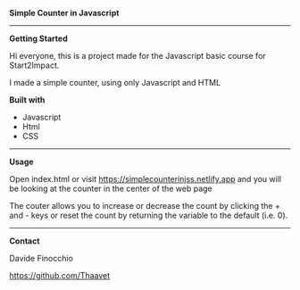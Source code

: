 **Simple Counter in Javascript**

--------------------------------------------------------------------------------------------------

**Getting Started**

Hi everyone, this is a project made for the Javascript basic course for Start2Impact.

I made a simple counter, using only Javascript and HTML


**Built with**

- Javascript
- Html
- CSS

--------------------------------------------------------------------------------------------------

**Usage**

Open index.html or visit https://simplecounterinjss.netlify.app and you will be looking at the counter in the center of the web page

The couter allows you to increase or decrease the count by clicking the + and - keys or reset the count by returning the variable to the default (i.e. 0).

--------------------------------------------------------------------------------------------------

**Contact**

Davide Finocchio

https://github.com/Thaavet

